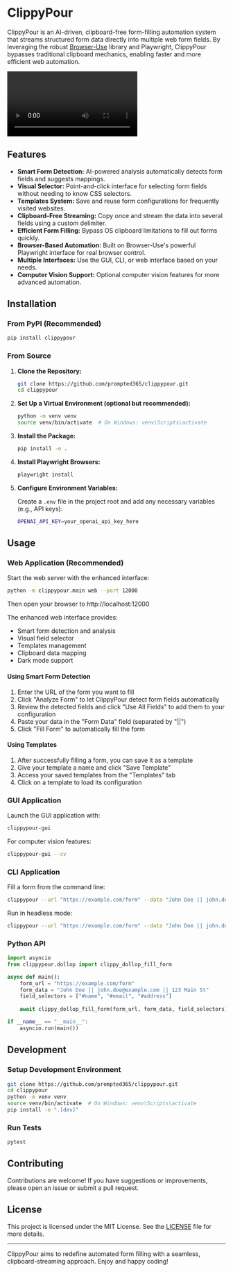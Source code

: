 # ClippyPour

ClippyPour is an AI-driven, clipboard-free form-filling automation system that streams structured form data directly into multiple web form fields. By leveraging the robust [Browser-Use](https://github.com/browser-use/browser-use) library and Playwright, ClippyPour bypasses traditional clipboard mechanics, enabling faster and more efficient web automation.

![ClippyPour Demo](video.mp4)

## Features

- **Smart Form Detection:** AI-powered analysis automatically detects form fields and suggests mappings.
- **Visual Selector:** Point-and-click interface for selecting form fields without needing to know CSS selectors.
- **Templates System:** Save and reuse form configurations for frequently visited websites.
- **Clipboard-Free Streaming:** Copy once and stream the data into several fields using a custom delimiter.
- **Efficient Form Filling:** Bypass OS clipboard limitations to fill out forms quickly.
- **Browser-Based Automation:** Built on Browser-Use's powerful Playwright interface for real browser control.
- **Multiple Interfaces:** Use the GUI, CLI, or web interface based on your needs.
- **Computer Vision Support:** Optional computer vision features for more advanced automation.

## Installation

### From PyPI (Recommended)

```bash
pip install clippypour
```

### From Source

1. **Clone the Repository:**

   ```bash
   git clone https://github.com/prompted365/clippypour.git
   cd clippypour
   ```

2. **Set Up a Virtual Environment (optional but recommended):**

   ```bash
   python -m venv venv
   source venv/bin/activate  # On Windows: venv\Scripts\activate
   ```

3. **Install the Package:**

   ```bash
   pip install -e .
   ```

4. **Install Playwright Browsers:**

   ```bash
   playwright install
   ```

5. **Configure Environment Variables:**

   Create a `.env` file in the project root and add any necessary variables (e.g., API keys):

   ```bash
   OPENAI_API_KEY=your_openai_api_key_here
   ```

## Usage

### Web Application (Recommended)

Start the web server with the enhanced interface:

```bash
python -m clippypour.main web --port 12000
```

Then open your browser to http://localhost:12000

The enhanced web interface provides:
- Smart form detection and analysis
- Visual field selector
- Templates management
- Clipboard data mapping
- Dark mode support

#### Using Smart Form Detection

1. Enter the URL of the form you want to fill
2. Click "Analyze Form" to let ClippyPour detect form fields automatically
3. Review the detected fields and click "Use All Fields" to add them to your configuration
4. Paste your data in the "Form Data" field (separated by "||")
5. Click "Fill Form" to automatically fill the form

#### Using Templates

1. After successfully filling a form, you can save it as a template
2. Give your template a name and click "Save Template"
3. Access your saved templates from the "Templates" tab
4. Click on a template to load its configuration

### GUI Application

Launch the GUI application with:

```bash
clippypour-gui
```

For computer vision features:

```bash
clippypour-gui --cv
```

### CLI Application

Fill a form from the command line:

```bash
clippypour --url "https://example.com/form" --data "John Doe || john.doe@example.com || 123 Main St" --selectors "#name" "#email" "#address"
```

Run in headless mode:

```bash
clippypour --url "https://example.com/form" --data "John Doe || john.doe@example.com" --selectors "#name" "#email" --headless
```

### Python API

```python
import asyncio
from clippypour.dollop import clippy_dollop_fill_form

async def main():
    form_url = "https://example.com/form"
    form_data = "John Doe || john.doe@example.com || 123 Main St"
    field_selectors = ["#name", "#email", "#address"]
    
    await clippy_dollop_fill_form(form_url, form_data, field_selectors)

if __name__ == "__main__":
    asyncio.run(main())
```

## Development

### Setup Development Environment

```bash
git clone https://github.com/prompted365/clippypour.git
cd clippypour
python -m venv venv
source venv/bin/activate  # On Windows: venv\Scripts\activate
pip install -e ".[dev]"
```

### Run Tests

```bash
pytest
```

## Contributing

Contributions are welcome! If you have suggestions or improvements, please open an issue or submit a pull request.

## License

This project is licensed under the MIT License. See the [LICENSE](LICENSE) file for more details.

---

ClippyPour aims to redefine automated form filling with a seamless, clipboard-streaming approach. Enjoy and happy coding!